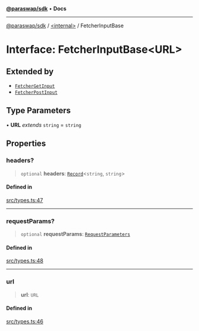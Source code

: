 [**@paraswap/sdk**](../../README.md) • **Docs**

***

[@paraswap/sdk](../../globals.md) / [\<internal\>](../README.md) / FetcherInputBase

# Interface: FetcherInputBase\<URL\>

## Extended by

- [`FetcherGetInput`](FetcherGetInput.md)
- [`FetcherPostInput`](FetcherPostInput.md)

## Type Parameters

• **URL** *extends* `string` = `string`

## Properties

### headers?

> `optional` **headers**: [`Record`](../type-aliases/Record.md)\<`string`, `string`\>

#### Defined in

[src/types.ts:47](https://github.com/paraswap/paraswap-sdk/blob/master/src/types.ts#L47)

***

### requestParams?

> `optional` **requestParams**: [`RequestParameters`](../type-aliases/RequestParameters.md)

#### Defined in

[src/types.ts:48](https://github.com/paraswap/paraswap-sdk/blob/master/src/types.ts#L48)

***

### url

> **url**: `URL`

#### Defined in

[src/types.ts:46](https://github.com/paraswap/paraswap-sdk/blob/master/src/types.ts#L46)
